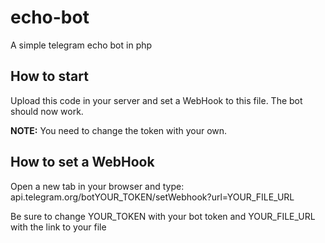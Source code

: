 # echo-bot
A simple telegram echo bot in php


## How to start

Upload this code in your server and set a WebHook to this file. The bot should now work.

**NOTE:** You need to change the token with your own.  


## How to set a WebHook

Open a new tab in your browser and type:
api.telegram.org/botYOUR_TOKEN/setWebhook?url=YOUR_FILE_URL

Be sure to change YOUR_TOKEN with your bot token and YOUR_FILE_URL with the link to your file
